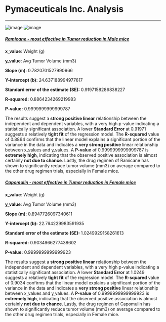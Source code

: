 # Pymaceuticals Inc. Analysis
---
![image](https://github.com/user-attachments/assets/288b41a3-4f44-4174-b3ad-11ca9f2ca9a9)
![image](https://github.com/user-attachments/assets/3b27690b-cbae-47ad-bf72-54292b25a38f)

##### <ins>Ramicane - most effective in Tumor reduction in Male mice</ins>

<p><strong>x_value</strong>: Weight (g)</p>
<p><strong>y_value</strong>: Avg Tumor Volume (mm3)</p>
<p><strong>Slope (m)</strong>: 0.7820701527990966</p>
<p><strong>Y-intercept (b):</strong> 24.637188994977617</p>
<p><strong>Standard error of the estimate (SE):</strong> 0.9197158286838227</p>
<p><strong>R-squared:</strong> 0.8864234269219983</p>
<p><strong>P-value:</strong> 0.9999999999999787</p> 

<p>The results suggest a <strong>strong positive linear</strong> relationship between the independent and dependent variables, with a very high p-value indicating a statistically significant association.
A lower <strong>Standard Error</strong> at 0.91971 suggests a relatively <strong>tight fit</strong> of the regression model.    
The <strong>R-squared</strong> value of 0.8864 confirms that the linear model explains a significant portion of the variance in the data and indicates a <strong> very strong positive</strong> linear relationship between x_values and y_values.
A <strong>P-value</strong> of 0.9999999999999787 is <strong>extremely high</strong>, indicating that the observed positive association is almost certainly <strong>not due to chance</strong>. Lastly, the drug regimen of Ramicane has shown to significantly reduce tumor volume (mm3) on average compared to the other drug regimen trials, especially in Female mice.
</p>


##### <ins>Capomulin - most effective in Tumor reduction in Female mice</ins>

<p><strong>x_value</strong>: Weight (g)</p>
<p><strong>y_value</strong>: Avg Tumor Volume (mm3)</p>
<p><strong>Slope (m)</strong>: 0.8947726097340611</p>
<p><strong>Y-intercept (b):</strong> 22.764229983591935</p>
<p><strong>Standard error of the estimate (SE):</strong> 1.0249929158261613</p>
<p><strong>R-squared:</strong> 0.9034966277438602</p>
<p><strong>P-value:</strong> 0.9999999999999923</p> 

<p>The results suggest a <strong>strong positive linear</strong> relationship between the independent and dependent variables, with a very high p-value indicating a statistically significant association.
A lower <strong>Standard Error</strong> at 1.0249 suggests a relatively <strong>tight fit</strong> of the regression model.    
The <strong>R-squared</strong> value of 0.9034 confirms that the linear model explains a significant portion of the variance in the data and indicates a <strong> very strong positive</strong> linear relationship between x_values and y_values.
A <strong>P-value</strong> of 0.9999999999999923 is <strong>extremely high</strong>, indicating that the observed positive association is almost certainly <strong>not due to chance</strong>. Lastly, the drug regimen of Capomulin has shown to significantly reduce tumor volume (mm3) on average compared to the other drug regimen trials, especially in Female mice.
</p>
